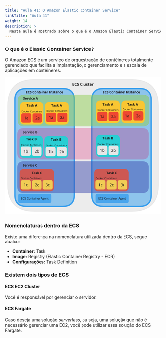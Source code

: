 ```yaml
---
title: "Aula 41: O Amazon Elastic Container Service"
linkTitle: "Aula 41"
weight: 14
description: >
  Nesta aula é mostrado sobre o que é o Amazon Elastic Container Service
---
```


### **O que é o Elastic Container Service?**

O Amazon ECS é um serviço de orquestração de contêineres totalmente gerenciado que facilita a implantação, o gerenciamento e a escala de aplicações em contêineres.

<img src="diagram_ecs.png" alt="Diagrama que mostra como é a estrutura de uma ECS" class="no-shadow">

### **Nomenclaturas dentro da ECS**

Existe uma diferença na nomenclatura utilizada dentro da ECS, segue abaixo:

- **Container:** Task
- **Image:** Registry (Elastic Container Registry - ECR)
- **Configurações:** Task Definition

### **Existem dois tipos de ECS**

#### **ECS EC2 Cluster**

Você é responsável por gerenciar o servidor.

#### **ECS Fargate**

Caso deseja uma solução *serverless*, ou seja, uma solução que não é necessário gerenciar uma EC2, você pode utilizar essa solução do ECS Fargate.
